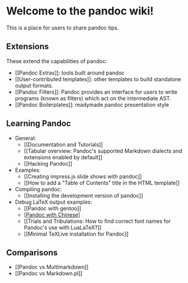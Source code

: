 # Welcome to the pandoc wiki!

This is a place for users to share pandoc tips.

## Extensions ##

These extend the capabilities of pandoc:

- [[Pandoc Extras]]: tools built around pandoc
- [[User-contributed templates]]: other templates to build standalone output formats.
- [[Pandoc Filters]]: Pandoc provides an interface for users to write programs (known as filters) which act on the intermediate AST.
- [[Pandoc Boilerplates]]: readymade pandoc presentation style

## Learning Pandoc ##

- General:
	- [[Documentation and Tutorials]]
	- [[Tabular overview: Pandoc's supported Markdown dialects and extensions enabled by default]]
	- [[Hacking Pandoc]]
- Examples:
	- [[Creating impress.js slide shows with pandoc]]
	- [[How to add a "Table of Contents" title in the HTML template]]
- Compiling pandoc:
	- [[Installing the development version of pandoc]]
- Debug LaTeX output examples:
	- [[Pandoc with gentoo]]
	- [[Pandoc with Chinese]](简体中文)
	- [[Trials and Tribulations: How to find correct font names for Pandoc's use with LuaLaTeX?]]
    - [[Minimal TeXLive installation for Pandoc]]


## Comparisons ##

- [[Pandoc vs Multimarkdown]]
- [[Pandoc vs Markdown.pl]]

